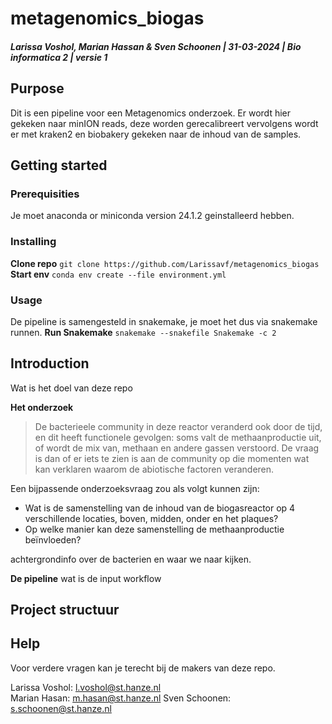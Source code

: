 # metagenomics_biogas
##### Larissa Voshol, Marian Hassan & Sven Schoonen | 31-03-2024 | Bio informatica 2 | versie 1

## Purpose
Dit is een pipeline voor een Metagenomics onderzoek. Er wordt hier gekeken naar minION reads, deze worden gerecalibreert vervolgens wordt er met kraken2 en biobakery gekeken naar de inhoud van de samples.

## Getting started

### Prerequisities
Je moet anaconda or miniconda version 24.1.2 geinstalleerd hebben.

### Installing
__Clone repo__
`
git clone https://github.com/Larissavf/metagenomics_biogas
`
__Start env__
`
conda env create --file environment.yml
`
### Usage 
De pipeline is samengesteld in snakemake, je moet het dus via snakemake runnen.
__Run Snakemake__
`
snakemake --snakefile Snakemake -c 2
`

## Introduction
Wat is het doel van deze repo

__Het onderzoek__ 

> De bacterieele community in deze reactor veranderd ook door de tijd, en dit heeft functionele gevolgen: soms valt de methaanproductie uit, of wordt de mix van, methaan en andere gassen verstoord. De vraag is dan of er iets te zien is aan de community op die momenten wat kan verklaren waarom de abiotische factoren veranderen.

Een bijpassende onderzoeksvraag zou als volgt kunnen zijn:

- ﻿﻿Wat is de samenstelling van de inhoud van de biogasreactor op 4 verschillende locaties, boven, midden, onder en het plaques?
- ﻿﻿Op welke manier kan deze samenstelling de methaanproductie beïnvloeden?

achtergrondinfo over de bacterien en waar we naar kijken.

__De pipeline__
wat is de input
workflow

## Project structuur


## Help
Voor verdere vragen kan je terecht bij de makers van deze repo.

Larissa Voshol: l.voshol@st.hanze.nl  
Marian Hasan: m.hasan@st.hanze.nl
Sven Schoonen: s.schoonen@st.hanze.nl
